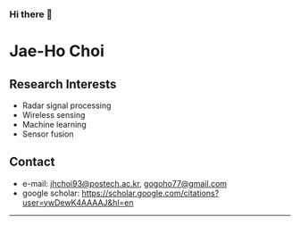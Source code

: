 ### Hi there 👋

<!--
**gogoho88/gogoho88** is a ✨ _special_ ✨ repository because its `README.md` (this file) appears on your GitHub profile.

Here are some ideas to get you started:

- 🔭 I’m currently working on ...
- 🌱 I’m currently learning ...
- 👯 I’m looking to collaborate on ...
- 🤔 I’m looking for help with ...
- 💬 Ask me about ...
- 📫 How to reach me: ...
- 😄 Pronouns: ...
- ⚡ Fun fact: ...
-->
# Jae-Ho Choi
Research Interests
-------------
* Radar signal processing
* Wireless sensing
* Machine learning
* Sensor fusion

Contact
-------------
* e-mail: jhchoi93@postech.ac.kr, gogoho77@gmail.com
* google scholar: https://scholar.google.com/citations?user=ywDewK4AAAAJ&hl=en
- - -
